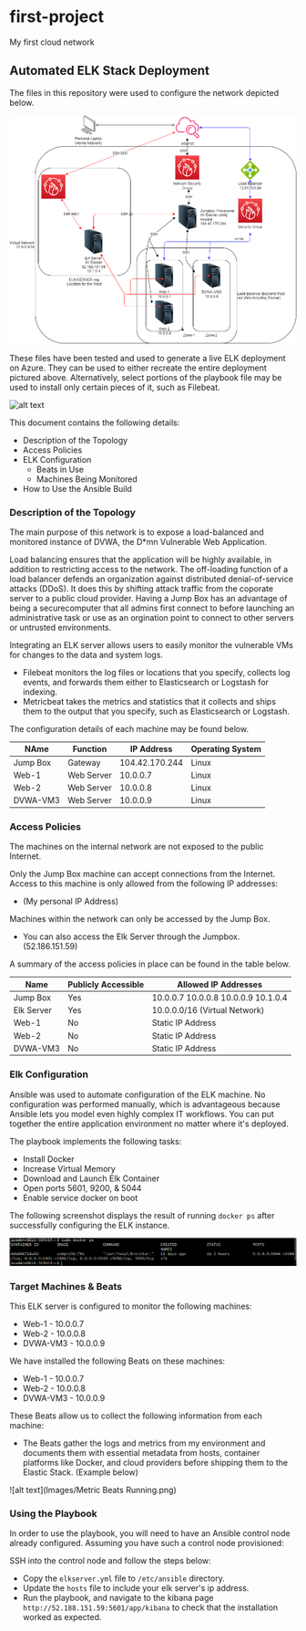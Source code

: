 # first-project
My first cloud network
## Automated ELK Stack Deployment

The files in this repository were used to configure the network depicted below.

![alt text](Images/Elk_stack_HW12_topology.png)

These files have been tested and used to generate a live ELK deployment on Azure. They can be used to either recreate the entire deployment pictured above. Alternatively, select portions of the playbook file may be used to install only certain pieces of it, such as Filebeat.

![alt text](Ansible/filebeat-playbook.yml)

This document contains the following details:
- Description of the Topology
- Access Policies
- ELK Configuration
  - Beats in Use
  - Machines Being Monitored
- How to Use the Ansible Build


### Description of the Topology

The main purpose of this network is to expose a load-balanced and monitored instance of DVWA, the D*mn Vulnerable Web Application.

Load balancing ensures that the application will be highly available, in addition to restricting access to the network. The off-loading function of a load balancer defends an organization against distributed denial-of-service attacks (DDoS). It does this by shifting attack traffic from the coporate server to a public cloud provider. Having a Jump Box has an advantage of being a securecomputer that all admins first connect to before launching an administrative task or use as an orgination point to connect to other servers or untrusted environments.

Integrating an ELK server allows users to easily monitor the vulnerable VMs for changes to the data and system logs.
- Filebeat monitors the log files or locations that you specify, collects log events, and forwards them either to Elasticsearch or Logstash for indexing.
- Metricbeat takes the metrics and statistics that it collects and ships them to the output that you specify, such as Elasticsearch or Logstash.

The configuration details of each machine may be found below.

| NAme     | Function   | IP Address     | Operating System |
|----------|------------|----------------|------------------|
| Jump Box | Gateway    | 104.42.170.244 | Linux            |
| Web-1    | Web Server | 10.0.0.7       | Linux            |
| Web-2    | Web Server | 10.0.0.8       | Linux            |
| DVWA-VM3 | Web Server | 10.0.0.9       | Linux            |


### Access Policies

The machines on the internal network are not exposed to the public Internet. 

Only the Jump Box machine can accept connections from the Internet. Access to this machine is only allowed from the following IP addresses:
- (My personal IP Address)

Machines within the network can only be accessed by the Jump Box.
- You can also access the Elk Server through the Jumpbox. (52.186.151.59)

A summary of the access policies in place can be found in the table below.

| Name       | Publicly Accessible | Allowed IP Addresses                  |
|------------|---------------------|---------------------------------------|
| Jump Box   | Yes                 | 10.0.0.7 10.0.0.8 10.0.0.9 10.1.0.4   |
| Elk Server | Yes                 | 10.0.0.0/16 (Virtual Network)         |
| Web-1      | No                  | Static IP Address                     |
| Web-2      | No                  | Static IP Address                     |
| DVWA-VM3   | No                  | Static IP Address                     |

### Elk Configuration

Ansible was used to automate configuration of the ELK machine. No configuration was performed manually, which is advantageous because Ansible lets you model even highly complex IT workflows. You can put together the entire application environment no matter where it's deployed.

The playbook implements the following tasks:
- Install Docker
- Increase Virtual Memory
- Download and Launch Elk Container
- Open ports 5601, 9200, & 5044
- Enable service docker on boot

The following screenshot displays the result of running `docker ps` after successfully configuring the ELK instance.

![alt text](Images/Docker_ps.PNG)

### Target Machines & Beats
This ELK server is configured to monitor the following machines:
- Web-1 - 10.0.0.7
- Web-2 - 10.0.0.8
- DVWA-VM3 - 10.0.0.9

We have installed the following Beats on these machines:
- Web-1 - 10.0.0.7
- Web-2 - 10.0.0.8
- DVWA-VM3 - 10.0.0.9

These Beats allow us to collect the following information from each machine:
- The Beats gather the logs and metrics from my environment and documents them with essential metadata from hosts, container platforms like Docker, and cloud providers before shipping them to the Elastic Stack. (Example below)

![alt text](Images/Metric Beats Running.png)

### Using the Playbook
In order to use the playbook, you will need to have an Ansible control node already configured. Assuming you have such a control node provisioned: 

SSH into the control node and follow the steps below:
- Copy the `elkserver.yml` file to `/etc/ansible` directory.
- Update the `hosts` file to include your elk server's ip address.
- Run the playbook, and navigate to the kibana page `http://52.188.151.59:5601/app/kibana` to check that the installation worked as expected.
